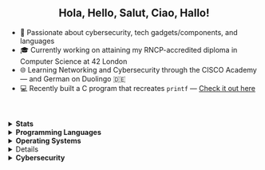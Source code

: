 <h2 align="center"> Hola, Hello, Salut, Ciao, Hallo! </h2>

<!--##############################################################################################################################################################################-->

- 🔐 Passionate about cybersecurity, tech gadgets/components, and languages<br>
- 🎓 Currently working on attaining my RNCP-accredited diploma in Computer Science at 42 London<br>
- 🌐 Learning Networking and Cybersecurity through the CISCO Academy — and German on Duolingo 🇩🇪<br>
- 💻 Recently built a C program that recreates `printf` — [Check it out here](https://github.com/aramos-gua/printf)
<br>
<br>

<!--##############################################################################################################################################################################-->

<details>
<summary><strong>Stats</strong></summary>
  <!-- Streak stat card (larger middle) -->
  <p align='center'>
  <a href="https://github.com/aramos-gua">
      <img src="https://github-readme-streak-stats.herokuapp.com?user=aramos-gua&theme=dark" width="500" />
  </a>
  <br>

  <!-- Languages used stat card -->
  <a href="https://github.com/aramos-gua">
      <img src="https://github-readme-stats.vercel.app/api/top-langs/?username=aramos-gua&layout=compact&theme=dark" width="350" />
  </a>
</p>
</details>

<!--##############################################################################################################################################################################-->

<details>
  <summary><strong>Programming Languages</strong></summary>
  <p align="center">
    <a href="https://github.com/aramos-gua">
    <code><img title="C programming" width="5%" src="https://skillicons.dev/icons?i=c"></code>
    </a>
  </p>
</details>

<details>
  <summary><strong>Operating Systems</strong></summary>
  <p align="center">
    <a href="https://github.com/aramos-gua">
    <code><img title="Windows" width="5%" src="https://skillicons.dev/icons?i=windows"></code>
    <code><img title="MacOS" width="5%" src="https://raw.githubusercontent.com/EgoistDeveloper/operating-system-logos/master/src/48x48/MAC.png"></code>
    <code><img title="Android" width="5%" src="https://raw.githubusercontent.com/EgoistDeveloper/operating-system-logos/master/src/48x48/AND.png"></code>
    <code><img title="Linux" width="5%" src="https://skillicons.dev/icons?i=linux"></code>
    <a>  
</p>
</details>

<details>
  <summary><strong>Text Editors & IDEs</strong></summary>
  <p align="center">
    <a href="https://github.com/aramos-gua">
    <code><img title="Vim" width="5%" src="https://skillicons.dev/icons?i=vim"></code>
    <code><img title="NeoVim" width="5%" src="https://skillicons.dev/icons?i=neovim"></code>
    <code><img title="Arduino" width="5%" src="https://skillicons.dev/icons?i=arduino"></code>
    <code><img title="VSCode" width="5%" src="https://skillicons.dev/icons?i=vscode"></code>
    </a>
  </p>
</details>

<details>
  <summary><strong>Cybersecurity</strong></summary>
  <p align="center">
    <a href="https://github.com/aramos-gua">
    <code><img title="Kali Linux" width="5%" src="./cyber_logos/kali.png"></code>
    <code><img title="nmap" width="5%" src="./cyber_logos/nmap.png"></code>
    <code><img title="Maltego" width="5%" src="./cyber_logos/maltego.png"></code>
	<code><img title="Tor" width="5%" src="./cyber_logos/tor.png"></code>
	<code><img title="Metasploit" width="5%" src="./cyber_logos/metasploit.png"></code>
	<code><img title="Bash" width="5%" src="./cyber_logos/bash.png"></code>
    </a>
  </p>
</details>
